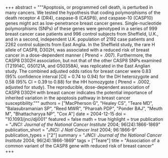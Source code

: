 +++
abstract = """Apoptosis, or programmed cell death, is perturbed in many cancers. We tested the hypothesis that coding polymorphisms of the death receptor 4 (DR4), caspase-8 (CASP8), and caspase-10 (CASP10) genes might act as low-penetrance breast cancer genes. Single-nucleotide polymorphisms (SNPs) of these genes were genotyped in a series of 999 breast cancer case patients and 996 control subjects from Sheffield, U.K., and in a second, independent U.K. population of 2192 case patients and 2262 control subjects from East Anglia. In the Sheffield study, the rare H allele of CASP8, D302H, was associated with a reduced risk of breast cancer in a dose-dependent manner ( Ptrend = .007). Furthermore, the CASP8 D302H association, but not that of the other CASP8 SNPs examined (T21914C, G50121A, and G50358A), was replicated in the East Anglian study. The combined adjusted odds ratios for breast cancer were 0.83 (95% confidence interval [CI] = 0.74 to 0.94) for the DH heterozygote and 0.58 (95% CI = 0.39 to 0.88) for the HH homozygote ( Ptrend = .0002, adjusted for study). The reproducible, dose-dependent association of CASP8 D302H with breast cancer indicates the potential importance of inherited variation in the apoptosis pathway in breast cancer susceptibility."""
authors = ["MacPherson G", "Healey CS", "Teare MD", "Balasubramanian SP", "Reed MWR", "Pharoah PDP", "Ponder BAJ", "Meuth M", "Bhattacharyya NP", "Cox A"]
date = 2004-12-15
doi = "10.1093/jnci/dji001"
featured = false
math = true
highlight = true
publication = "*JNCI: Journal of the National Cancer Institute* 2004; 96(24):1866-1869"
publication_short = "*JNCI: J Natl Cancer Inst* 2004; 96:1866-9"
publication_types = ["2"]
summary = "*JNCI: Journal of the National Cancer Institute* 2004; 96(24):1866-1869"
tags = ["Teare"]
title = "Association of a common variant of the CASP8 gene with reduced risk of breast cancer"
+++
